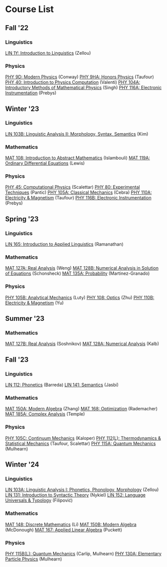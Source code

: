# Course List
## Fall '22
### Linguistics
[LIN 1Y: Introduction to Linguistics](./f22/lin1y.md) (Zellou)
### Physics
[PHY 9D: Modern Physics](./f22/phy9d.md) (Conway)
[PHY 9HA: Honors Physics](./f22/phy9ha.md) (Taufour)
[PHY 40: Introduction to Physics Computation](./f22/phy40.md) (Valenti)
[PHY 104A: Introductory Methods of Mathematical Physics](./f22/phy104a.md) (Singh)
[PHY 116A: Electronic Instrumentation](./f22/phy116a.md) (Prebys)

## Winter '23
### Linguistics
[LIN 103B: Linguistic Analysis II: Morphology, Syntax, Semantics](./w23/lin103b.md) (Kim)
### Mathematics
[MAT 108: Introduction to Abstract Mathematics](./w23/mat108.md) (Islambouli)
[MAT 119A: Ordinary Differential Equations](./w23/mat119a.md) (Lewis)
### Physics
[PHY 45: Computational Physics](./w23/phy45.md) (Scalettar)
[PHY 80: Experimental Techniques](./w23/phy80.md) (Pantic)
[PHY 105A: Classical Mechanics](./w23/phy105a.md) (Cebra)
[PHY 110A: Electricity & Magnetism](./w23/phy110a.md) (Taufour)
[PHY 116B: Electronic Instrumentation](./w23/phy116b.md) (Prebys)

## Spring '23
### Linguistics
[LIN 165: Introduction to Applied Linguistics](./s23/lin165.md) (Ramanathan)
### Mathematics
[MAT 127A: Real Analysis](./s23/mat127a.md) (Weng)
[MAT 128B: Numerical Analysis in Solution of Equations](./s23/mat128b.md) (Schonsheck)
[MAT 135A: Probability](./s23/mat135a.md) (Martinez-Granado)
### Physics
[PHY 105B: Analytical Mechanics](./s23/phy105b.md) (Luty)
[PHY 108: Optics](./s23/phy108.md) (Zhu)
[PHY 110B: Electricity & Magnetism](./s23/phy110b.md) (Yu)

## Summer '23
### Mathematics
[MAT 127B: Real Analysis](./m23/mat127b.md) (Soshnikov)
[MAT 128A: Numerical Analysis](./m23/mat128a.md) (Kalb)

## Fall '23
### Linguistics
[LIN 112: Phonetics](./f23/lin112.md) (Barreda)
[LIN 141: Semantics](./f23/lin141.md) (Jasbi)
### Mathematics
[MAT 150A: Modern Algebra](./f23/mat150a.md) (Zhang)
[MAT 168: Optimization](./f23/mat168.md) (Rademacher)
[MAT 185A: Complex Analysis](./f23/mat185a.md) (Temple)
### Physics
[PHY 105C: Continuum Mechanics](./f23/phy105c.md) (Kaloper)
[PHY 112(L): Thermodynamics & Statistical Mechanics](./f23/phy112.md) (Taufour, Scalettar)
[PHY 115A: Quantum Mechanics](./f23/phy115a.md) (Mulhearn)

## Winter '24
### Linguistics
[LIN 103A: Linguistic Analysis I: Phonetics, Phonology, Morphology](./w24/lin103a.md) (Zellou)
[LIN 131: Introduction to Syntactic Theory](./w24/lin131.md) (Nykiel)
[LIN 152: Language Universals & Typology](./w24/lin131.md) (Filipović)
### Mathematics
[MAT 148: Discrete Mathematics](./w24/mat148.md) (Li)
[MAT 150B: Modern Algebra](./w24/mat150b.md) (McDonough)
[MAT 167: Applied Linear Algebra](./w24/mat167.md) (Puckett)
### Physics
[PHY 115B(L): Quantum Mechanics](./w24/phy115b.md) (Carlip, Mulhearn)
[PHY 130A: Elementary Particle Physics](./w24/phy130a.md) (Mulhearn)